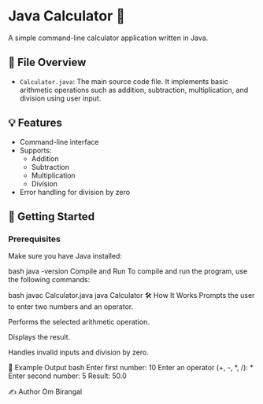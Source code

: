 # Java Calculator 🧮

A simple command-line calculator application written in Java.

## 📂 File Overview

- `Calculator.java`: The main source code file. It implements basic arithmetic operations such as addition, subtraction, multiplication, and division using user input.

## 💡 Features

- Command-line interface
- Supports:
  - Addition
  - Subtraction
  - Multiplication
  - Division
- Error handling for division by zero

## 🚀 Getting Started

### Prerequisites

Make sure you have Java installed:

bash
java -version
Compile and Run
To compile and run the program, use the following commands:

bash
javac Calculator.java
java Calculator
🛠️ How It Works
Prompts the user to enter two numbers and an operator.

Performs the selected arithmetic operation.

Displays the result.

Handles invalid inputs and division by zero.

📸 Example Output
bash
Enter first number: 10
Enter an operator (+, -, *, /): *
Enter second number: 5
Result: 50.0

✍️ Author
Om Birangal
